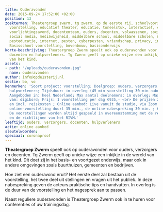 ```yaml
---
title: Ouderavonden
date: 2015-09-24 17:52:00 +02:00
position: 13
zoektermen: Theatergroep zwerm, tg zwerm, op de eerste rij, schoolvoorstelling, educatieve
  voorstelling, educatief theater, educatie, toneelstuk, interactief, ckv, ouderavond,
  voorlichtingsavond, docententeam, ouders, docenten, volwassenen, sociale media,
  social media, mediawijsheid, middelbare school, middelbare scholen, middelbaar onderwijs,
  pesteducatie, internet, pesten, cyberpesten, vriendschap, privacy, intimiteit, identiteit,
  Basisschool voorstelling, bovenbouw, basisonderwijs
korte-beschrijving: Theatergroep Zwerm speelt ook op ouderavonden voor ouders, verzorgers,
  docenten en hulpverleners. Tg Zwerm geeft op unieke wijze een inkijkje in de wereld
  van het kind.
assets:
- path: "/uploads/ouderavonden.jpg"
  name: ouderavonden
author: info@opde1sterij.nl
sectie: bo, vo
kenmerken: 'Soort project: voorstelling; Doelgroep: ouders, verzorgers, docenten,
  hulpverleners; Tijdsduur: in overleg (45 min voorstelling 30 min nabespreking);
  Aangeboden in: heel Nederland; Max aantal deelnemers: in overleg; Maakt gebruik
  van: digibord; Prijs: 1 voorstelling per dag €935,- <br> De prijzen zijn excl. btw
  en incl. reiskosten ; Online aanbod: Live vanuit de studio, via Zoom of Teams. De
  online-voorstelling duurt 35 min., de online-nabespreking 30 min. ; Coronaproof:
  De voorstellingen worden altijd gespeeld in overeenstemming met de recente corona-maatregelen
  en de richtlijnen van het RIVM.'
leeftijd: ouders, verzorgers, docenten, hulpverleners
actie: online aanbod
sleutelwoorden: 
speciaal: coronaproof
---
```


**Theatergroep Zwerm** speelt ook op ouderavonden voor ouders, verzorgers en docenten. Tg Zwerm geeft op unieke wijze een inkijkje in de wereld van het kind. Dit doet zij in het basis- en voortgezet onderwijs, maar ook in andere omgevingen zoals buurthuizen, gemeenten en bedrijven.

Hoe ziet een ouderavond eruit? Het eerste deel zal bestaan uit de voorstelling, het twee deel uit stellingen en vragen uit het publiek. In deze nabespreking geven de acteurs praktische tips en handvatten. In overleg is de duur van de voorstelling en het nagesprek aan te passen.

Naast reguliere ouderavonden is Theatergroep Zwerm ook in te huren voor conferenties of uw trainingsdag.
